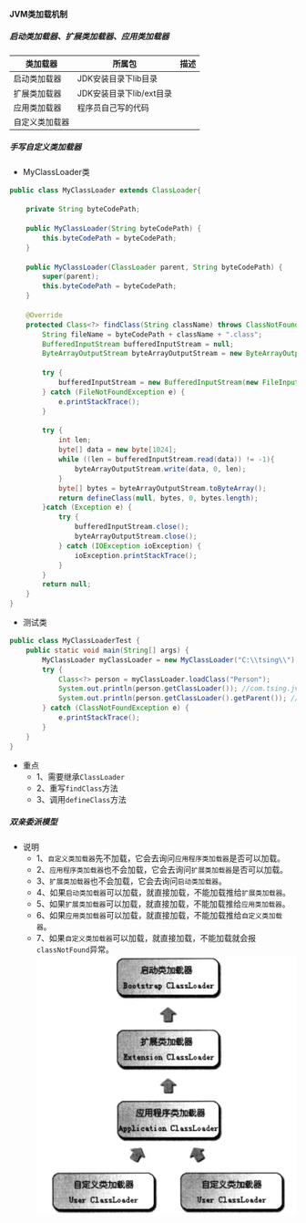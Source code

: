 #### JVM类加载机制

##### 启动类加载器、扩展类加载器、应用类加载器

| 类加载器| 所属包| 描述|
| --- |--- |--- |
|  启动类加载器  | JDK安装目录下lib目录 |  |
|  扩展类加载器  | JDK安装目录下lib/ext目录 |  |
|  应用类加载器  | 程序员自己写的代码 |  |
|  自定义类加载器  |  |  |

##### 手写自定义类加载器
- MyClassLoader类
```java
public class MyClassLoader extends ClassLoader{

    private String byteCodePath;

    public MyClassLoader(String byteCodePath) {
        this.byteCodePath = byteCodePath;
    }

    public MyClassLoader(ClassLoader parent, String byteCodePath) {
        super(parent);
        this.byteCodePath = byteCodePath;
    }

    @Override
    protected Class<?> findClass(String className) throws ClassNotFoundException {
        String fileName = byteCodePath + className + ".class";
        BufferedInputStream bufferedInputStream = null;
        ByteArrayOutputStream byteArrayOutputStream = new ByteArrayOutputStream();
        
        try {
            bufferedInputStream = new BufferedInputStream(new FileInputStream(fileName));
        } catch (FileNotFoundException e) {
            e.printStackTrace();
        }

        try {
            int len;
            byte[] data = new byte[1024];
            while ((len = bufferedInputStream.read(data)) != -1){
                byteArrayOutputStream.write(data, 0, len);
            }
            byte[] bytes = byteArrayOutputStream.toByteArray();
            return defineClass(null, bytes, 0, bytes.length);
        }catch (Exception e) {
            try {
                bufferedInputStream.close();
                byteArrayOutputStream.close();
            } catch (IOException ioException) {
                ioException.printStackTrace();
            }
        }
        return null;
    }
}
```
- 测试类
```java
public class MyClassLoaderTest {
    public static void main(String[] args) {
        MyClassLoader myClassLoader = new MyClassLoader("C:\\tsing\\");
        try {
            Class<?> person = myClassLoader.loadClass("Person");
            System.out.println(person.getClassLoader()); //com.tsing.jvm.classloader.MyClassLoader@6d6f6e28
            System.out.println(person.getClassLoader().getParent()); //sun.misc.Launcher$AppClassLoader@18b4aac2
        } catch (ClassNotFoundException e) {
            e.printStackTrace();
        }
    }
}
```

- 重点
  - 1、需要继承`ClassLoader`
  - 2、重写`findClass`方法
  - 3、调用`defineClass`方法


##### 双亲委派模型
- 说明
  - 1、`自定义类加载器`先不加载，它会去询问`应用程序类加载器`是否可以加载。
  - 2、`应用程序类加载器`也不会加载，它会去询问`扩展类加载器`是否可以加载。
  - 3、`扩展类加载器`也不会加载，它会去询问`启动类加载器`。
  - 4、如果`启动类加载器`可以加载，就直接加载，不能加载推给`扩展类加载器`。
  - 5、如果`扩展类加载器`可以加载，就直接加载，不能加载推给`应用类加载器`。
  - 6、如果`应用类加载器`可以加载，就直接加载，不能加载推给`自定义类加载器`。
  - 7、如果`自定义类加载器`可以加载，就直接加载，不能加载就会报`classNotFound`异常。
![](./img/jvm-classloader.png)
